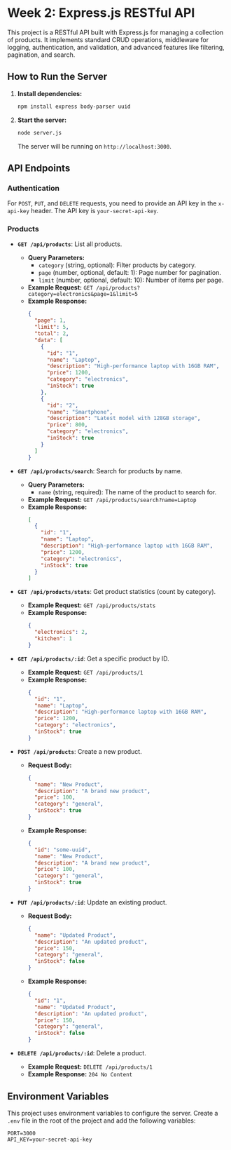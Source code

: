 # Week 2: Express.js RESTful API

This project is a RESTful API built with Express.js for managing a collection of products. It implements standard CRUD operations, middleware for logging, authentication, and validation, and advanced features like filtering, pagination, and search.

## How to Run the Server

1.  **Install dependencies:**
    ```bash
    npm install express body-parser uuid
    ```
2.  **Start the server:**
    ```bash
    node server.js
    ```
    The server will be running on `http://localhost:3000`.

## API Endpoints

### Authentication

For `POST`, `PUT`, and `DELETE` requests, you need to provide an API key in the `x-api-key` header. The API key is `your-secret-api-key`.

### Products

*   **`GET /api/products`**: List all products.
    *   **Query Parameters:**
        *   `category` (string, optional): Filter products by category.
        *   `page` (number, optional, default: 1): Page number for pagination.
        *   `limit` (number, optional, default: 10): Number of items per page.
    *   **Example Request:** `GET /api/products?category=electronics&page=1&limit=5`
    *   **Example Response:**
        ```json
        {
          "page": 1,
          "limit": 5,
          "total": 2,
          "data": [
            {
              "id": "1",
              "name": "Laptop",
              "description": "High-performance laptop with 16GB RAM",
              "price": 1200,
              "category": "electronics",
              "inStock": true
            },
            {
              "id": "2",
              "name": "Smartphone",
              "description": "Latest model with 128GB storage",
              "price": 800,
              "category": "electronics",
              "inStock": true
            }
          ]
        }
        ```

*   **`GET /api/products/search`**: Search for products by name.
    *   **Query Parameters:**
        *   `name` (string, required): The name of the product to search for.
    *   **Example Request:** `GET /api/products/search?name=Laptop`
    *   **Example Response:**
        ```json
        [
          {
            "id": "1",
            "name": "Laptop",
            "description": "High-performance laptop with 16GB RAM",
            "price": 1200,
            "category": "electronics",
            "inStock": true
          }
        ]
        ```

*   **`GET /api/products/stats`**: Get product statistics (count by category).
    *   **Example Request:** `GET /api/products/stats`
    *   **Example Response:**
        ```json
        {
          "electronics": 2,
          "kitchen": 1
        }
        ```

*   **`GET /api/products/:id`**: Get a specific product by ID.
    *   **Example Request:** `GET /api/products/1`
    *   **Example Response:**
        ```json
        {
          "id": "1",
          "name": "Laptop",
          "description": "High-performance laptop with 16GB RAM",
          "price": 1200,
          "category": "electronics",
          "inStock": true
        }
        ```

*   **`POST /api/products`**: Create a new product.
    *   **Request Body:**
        ```json
        {
          "name": "New Product",
          "description": "A brand new product",
          "price": 100,
          "category": "general",
          "inStock": true
        }
        ```
    *   **Example Response:**
        ```json
        {
          "id": "some-uuid",
          "name": "New Product",
          "description": "A brand new product",
          "price": 100,
          "category": "general",
          "inStock": true
        }
        ```

*   **`PUT /api/products/:id`**: Update an existing product.
    *   **Request Body:**
        ```json
        {
          "name": "Updated Product",
          "description": "An updated product",
          "price": 150,
          "category": "general",
          "inStock": false
        }
        ```
    *   **Example Response:**
        ```json
        {
          "id": "1",
          "name": "Updated Product",
          "description": "An updated product",
          "price": 150,
          "category": "general",
          "inStock": false
        }
        ```

*   **`DELETE /api/products/:id`**: Delete a product.
    *   **Example Request:** `DELETE /api/products/1`
    *   **Example Response:** `204 No Content`

## Environment Variables

This project uses environment variables to configure the server. Create a `.env` file in the root of the project and add the following variables:

```
PORT=3000
API_KEY=your-secret-api-key
```
